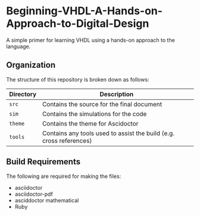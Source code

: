 # Beginning-VHDL-A-Hands-on-Approach-to-Digital-Design
A simple primer for learning VHDL using a hands-on approach to the language.

## Organization

The structure of this repository is broken down as follows:

| Directory | Description |
| --- | --- |
| `src` | Contains the source for the final document |
| `sim` | Contains the simulations for the code |
| `theme` | Contains the theme for Ascidoctor |
| `tools` | Contains any tools used to assist the build (e.g. cross references) |


## Build Requirements

The following are required for making the files:

* asciidoctor
* asciidoctor-pdf
* asciddoctor mathematical
* Ruby
